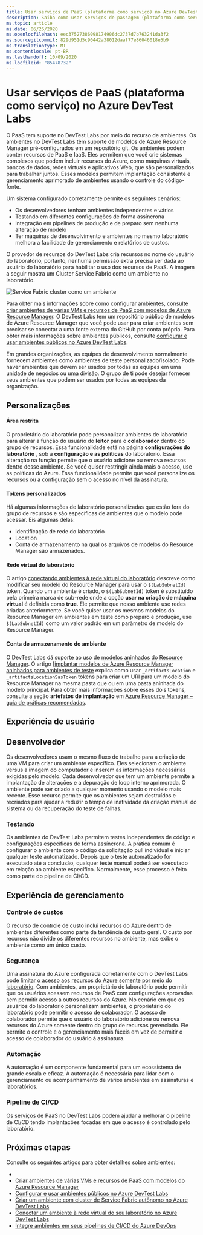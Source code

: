 ```yaml
---
title: Usar serviços de PaaS (plataforma como serviço) no Azure DevTest Labs
description: Saiba como usar serviços de passagem (plataforma como serviço) no Azure DevTest Labs.
ms.topic: article
ms.date: 06/26/2020
ms.openlocfilehash: eec37527386098174906dc2737d7b763241da3f2
ms.sourcegitcommit: 829d951d5c90442a38012daaf77e86046018e5b9
ms.translationtype: MT
ms.contentlocale: pt-BR
ms.lasthandoff: 10/09/2020
ms.locfileid: "85478732"
---
```

# <a name="use-platform-as-a-service-paas-services-in-azure-devtest-labs"></a>Usar serviços de PaaS (plataforma como serviço) no Azure DevTest Labs
O PaaS tem suporte no DevTest Labs por meio do recurso de ambientes. Os ambientes no DevTest Labs têm suporte de modelos de Azure Resource Manager pré-configurados em um repositório git. Os ambientes podem conter recursos de PaaS e IaaS. Eles permitem que você crie sistemas complexos que podem incluir recursos do Azure, como máquinas virtuais, bancos de dados, redes virtuais e aplicativos Web, que são personalizados para trabalhar juntos. Esses modelos permitem implantação consistente e gerenciamento aprimorado de ambientes usando o controle do código-fonte. 

Um sistema configurado corretamente permite os seguintes cenários: 

- Os desenvolvedores tenham ambientes independentes e vários
- Testando em diferentes configurações de forma assíncrona
- Integração em pipelines de produção e de preparo sem nenhuma alteração de modelo
- Ter máquinas de desenvolvimento e ambientes no mesmo laboratório melhora a facilidade de gerenciamento e relatórios de custos.  

O provedor de recursos do DevTest Labs cria recursos no nome do usuário do laboratório, portanto, nenhuma permissão extra precisa ser dada ao usuário do laboratório para habilitar o uso dos recursos de PaaS. A imagem a seguir mostra um Cluster Service Fabric como um ambiente no laboratório.

![Service Fabric cluster como um ambiente](./media/create-environment-service-fabric-cluster/cluster-created.png)

Para obter mais informações sobre como configurar ambientes, consulte [criar ambientes de várias VMs e recursos de PaaS com modelos de Azure Resource Manager](devtest-lab-create-environment-from-arm.md). O DevTest Labs tem um repositório público de modelos de Azure Resource Manager que você pode usar para criar ambientes sem precisar se conectar a uma fonte externa do GitHub por conta própria. Para obter mais informações sobre ambientes públicos, consulte [configurar e usar ambientes públicos no Azure DevTest Labs](devtest-lab-configure-use-public-environments.md).

Em grandes organizações, as equipes de desenvolvimento normalmente fornecem ambientes como ambientes de teste personalizado/isolado. Pode haver ambientes que devem ser usados por todas as equipes em uma unidade de negócios ou uma divisão. O grupo de ti pode desejar fornecer seus ambientes que podem ser usados por todas as equipes da organização.  

## <a name="customizations"></a>Personalizações

#### <a name="sandbox"></a>Área restrita 
O proprietário do laboratório pode personalizar ambientes de laboratório para alterar a função do usuário do **leitor** para o **colaborador** dentro do grupo de recursos. Essa funcionalidade está na página **configurações do laboratório** , sob a **configuração e as políticas** do laboratório. Essa alteração na função permite que o usuário adicione ou remova recursos dentro desse ambiente. Se você quiser restringir ainda mais o acesso, use as políticas do Azure. Essa funcionalidade permite que você personalize os recursos ou a configuração sem o acesso no nível da assinatura.

#### <a name="custom-tokens"></a>Tokens personalizados
Há algumas informações de laboratório personalizadas que estão fora do grupo de recursos e são específicas de ambientes que o modelo pode acessar. Eis algumas delas: 

- Identificação de rede do laboratório
- Location
- Conta de armazenamento na qual os arquivos de modelos do Resource Manager são armazenados. 
 
#### <a name="lab-virtual-network"></a>Rede virtual do laboratório
O artigo [conectando ambientes à rede virtual do laboratório](connect-environment-lab-virtual-network.md) descreve como modificar seu modelo do Resource Manager para usar o `$(LabSubnetId)` token. Quando um ambiente é criado, o `$(LabSubnetId)` token é substituído pela primeira marca de sub-rede onde a opção **usar na criação de máquina virtual** é definida como **true**. Ele permite que nosso ambiente use redes criadas anteriormente. Se você quiser usar os mesmos modelos do Resource Manager em ambientes em teste como preparo e produção, use `$(LabSubnetId)` como um valor padrão em um parâmetro de modelo do Resource Manager. 

#### <a name="environment-storage-account"></a>Conta de armazenamento do ambiente
O DevTest Labs dá suporte ao uso de [modelos aninhados do Resource Manager](../azure-resource-manager/templates/linked-templates.md). O artigo [[implantar modelos de Azure Resource Manager aninhados para ambientes de teste](deploy-nested-template-environments.md) explica como usar  `_artifactsLocation` e `_artifactsLocationSasToken` tokens para criar um URI para um modelo do Resource Manager na mesma pasta que ou em uma pasta aninhada do modelo principal. Para obter mais informações sobre esses dois tokens, consulte a seção **artefatos de implantação** em [Azure Resource Manager – guia de práticas recomendadas](https://github.com/Azure/azure-quickstart-templates/blob/master/1-CONTRIBUTION-GUIDE/best-practices.md).

## <a name="user-experience"></a>Experiência de usuário

## <a name="developer"></a>Desenvolvedor
Os desenvolvedores usam o mesmo fluxo de trabalho para a criação de uma VM para criar um ambiente específico. Eles selecionam o ambiente versus a imagem do computador e inserem as informações necessárias exigidas pelo modelo. Cada desenvolvedor que tem um ambiente permite a implantação de alterações e a depuração de loop interno aprimorada. O ambiente pode ser criado a qualquer momento usando o modelo mais recente.  Esse recurso permite que os ambientes sejam destruídos e recriados para ajudar a reduzir o tempo de inatividade da criação manual do sistema ou da recuperação do teste de falhas.  

### <a name="testing"></a>Testando
Os ambientes do DevTest Labs permitem testes independentes de código e configurações específicas de forma assíncrona. A prática comum é configurar o ambiente com o código da solicitação pull individual e iniciar qualquer teste automatizado. Depois que o teste automatizado for executado até a conclusão, qualquer teste manual poderá ser executado em relação ao ambiente específico. Normalmente, esse processo é feito como parte do pipeline de CI/CD. 

## <a name="management-experience"></a>Experiência de gerenciamento

### <a name="cost-tracking"></a>Controle de custos
O recurso de controle de custo inclui recursos do Azure dentro de ambientes diferentes como parte da tendência de custo geral. O custo por recursos não divide os diferentes recursos no ambiente, mas exibe o ambiente como um único custo.

### <a name="security"></a>Segurança
Uma assinatura do Azure configurada corretamente com o DevTest Labs pode [limitar o acesso aos recursos do Azure somente por meio do laboratório](devtest-lab-add-devtest-user.md). Com ambientes, um proprietário de laboratório pode permitir que os usuários acessem recursos de PaaS com configurações aprovadas sem permitir acesso a outros recursos do Azure. No cenário em que os usuários do laboratório personalizam ambientes, o proprietário do laboratório pode permitir o acesso de colaborador. O acesso de colaborador permite que o usuário do laboratório adicione ou remova recursos do Azure somente dentro do grupo de recursos gerenciado. Ele permite o controle e o gerenciamento mais fáceis em vez de permitir o acesso de colaborador do usuário à assinatura.

### <a name="automation"></a>Automação
A automação é um componente fundamental para um ecossistema de grande escala e eficaz. A automação é necessária para lidar com o gerenciamento ou acompanhamento de vários ambientes em assinaturas e laboratórios.

### <a name="cicd-pipeline"></a>Pipeline de CI/CD
Os serviços de PaaS no DevTest Labs podem ajudar a melhorar o pipeline de CI/CD tendo implantações focadas em que o acesso é controlado pelo laboratório.

## <a name="next-steps"></a>Próximas etapas
Consulte os seguintes artigos para obter detalhes sobre ambientes: 

- 
- [Criar ambientes de várias VMs e recursos de PaaS com modelos do Azure Resource Manager](devtest-lab-create-environment-from-arm.md)
- [Configurar e usar ambientes públicos no Azure DevTest Labs](devtest-lab-configure-use-public-environments.md)
- [Criar um ambiente com cluster de Service Fabric autônomo no Azure DevTest Labs](create-environment-service-fabric-cluster.md)
- [Conectar um ambiente à rede virtual do seu laboratório no Azure DevTest Labs](connect-environment-lab-virtual-network.md)
- [Integre ambientes em seus pipelines de CI/CD do Azure DevOps](integrate-environments-devops-pipeline.md)
 





